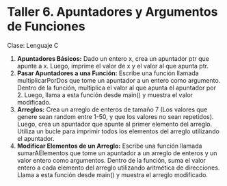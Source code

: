 # Taller 6. Apuntadores y Argumentos de Funciones

Clase: Lenguaje C

1. **Apuntadores Básicos:** Dado un entero x, crea un apuntador ptr que apunte a x. Luego, imprime el valor de x y el valor al que apunta ptr.
2. **Pasar Apuntadores a una Función:** Escribe una función llamada multiplicarPorDos que tome un apuntador a un entero como argumento. Dentro de la función, multiplica el valor al que apunta el apuntador por 2. Luego, llama a esta función desde main() y muestra el valor modificado.
3. **Arreglos:** Crea un arreglo de enteros de tamaño 7 (Los valores que genere sean random entre 1-50, y que los valores no sean repetidos). Luego, crea un apuntador que apunte al primer elemento del arreglo. Utiliza un bucle para imprimir todos los elementos del arreglo utilizando el apuntador.
4. **Modificar Elementos de un Arreglo:** Escribe una función llamada sumarAElementos que tome un apuntador a un arreglo de enteros y un valor entero como argumentos. Dentro de la función, suma el valor entero a cada elemento del arreglo utilizando aritmética de direcciones. Llama a esta función desde main() y muestra el arreglo modificado.
